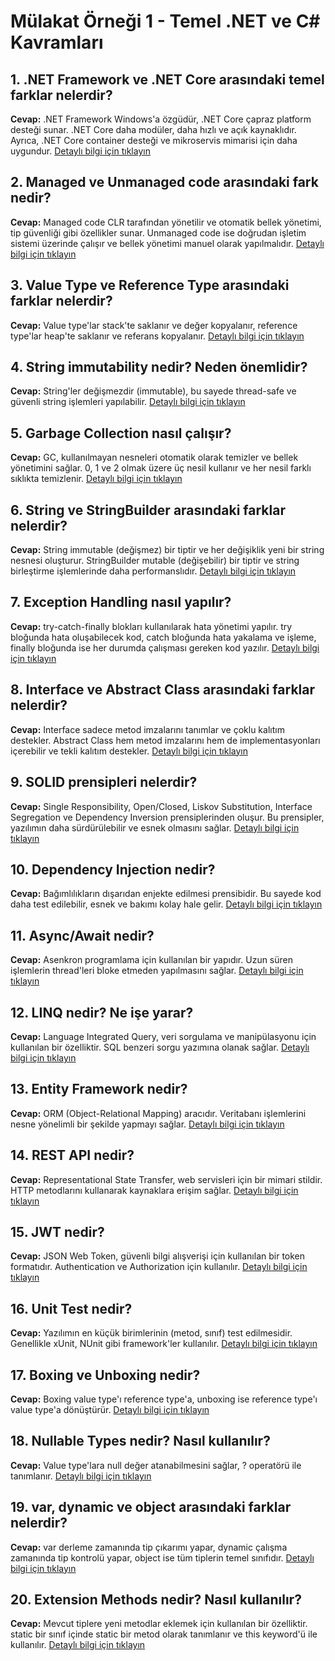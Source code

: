 # Mülakat Örneği 1 - Temel .NET ve C# Kavramları

## 1. .NET Framework ve .NET Core arasındaki temel farklar nelerdir?
**Cevap:** .NET Framework Windows'a özgüdür, .NET Core çapraz platform desteği sunar. .NET Core daha modüler, daha hızlı ve açık kaynaklıdır. Ayrıca, .NET Core container desteği ve mikroservis mimarisi için daha uygundur.
[Detaylı bilgi için tıklayın](../basic-dotnet-concepts/framework-vs-core.md)

## 2. Managed ve Unmanaged code arasındaki fark nedir?
**Cevap:** Managed code CLR tarafından yönetilir ve otomatik bellek yönetimi, tip güvenliği gibi özellikler sunar. Unmanaged code ise doğrudan işletim sistemi üzerinde çalışır ve bellek yönetimi manuel olarak yapılmalıdır.
[Detaylı bilgi için tıklayın](../basic-dotnet-concepts/managed-unmanaged.md)

## 3. Value Type ve Reference Type arasındaki farklar nelerdir?
**Cevap:** Value type'lar stack'te saklanır ve değer kopyalanır, reference type'lar heap'te saklanır ve referans kopyalanır.
[Detaylı bilgi için tıklayın](../csharp-basics/value-reference-types.md)

## 4. String immutability nedir? Neden önemlidir?
**Cevap:** String'ler değişmezdir (immutable), bu sayede thread-safe ve güvenli string işlemleri yapılabilir.
[Detaylı bilgi için tıklayın](../csharp-basics/basic-data-types.md)

## 5. Garbage Collection nasıl çalışır?
**Cevap:** GC, kullanılmayan nesneleri otomatik olarak temizler ve bellek yönetimini sağlar. 0, 1 ve 2 olmak üzere üç nesil kullanır ve her nesil farklı sıklıkta temizlenir.
[Detaylı bilgi için tıklayın](../csharp-basics/memory-management.md)

## 6. String ve StringBuilder arasındaki farklar nelerdir?
**Cevap:** String immutable (değişmez) bir tiptir ve her değişiklik yeni bir string nesnesi oluşturur. StringBuilder mutable (değişebilir) bir tiptir ve string birleştirme işlemlerinde daha performanslıdır.
[Detaylı bilgi için tıklayın](../csharp-basics/basic-data-types.md)

## 7. Exception Handling nasıl yapılır?
**Cevap:** try-catch-finally blokları kullanılarak hata yönetimi yapılır. try bloğunda hata oluşabilecek kod, catch bloğunda hata yakalama ve işleme, finally bloğunda ise her durumda çalışması gereken kod yazılır.
[Detaylı bilgi için tıklayın](../csharp-basics/control-structures.md)

## 8. Interface ve Abstract Class arasındaki farklar nelerdir?
**Cevap:** Interface sadece metod imzalarını tanımlar ve çoklu kalıtım destekler. Abstract Class hem metod imzalarını hem de implementasyonları içerebilir ve tekli kalıtım destekler.
[Detaylı bilgi için tıklayın](../csharp-basics/oop.md)

## 9. SOLID prensipleri nelerdir?
**Cevap:** Single Responsibility, Open/Closed, Liskov Substitution, Interface Segregation ve Dependency Inversion prensiplerinden oluşur. Bu prensipler, yazılımın daha sürdürülebilir ve esnek olmasını sağlar.
[Detaylı bilgi için tıklayın](../csharp-basics/oop.md)

## 10. Dependency Injection nedir?
**Cevap:** Bağımlılıkların dışarıdan enjekte edilmesi prensibidir. Bu sayede kod daha test edilebilir, esnek ve bakımı kolay hale gelir.
[Detaylı bilgi için tıklayın](../aspnet-core-basics/dependency-injection.md)

## 11. Async/Await nedir?
**Cevap:** Asenkron programlama için kullanılan bir yapıdır. Uzun süren işlemlerin thread'leri bloke etmeden yapılmasını sağlar.
[Detaylı bilgi için tıklayın](../csharp-basics/control-structures.md)

## 12. LINQ nedir? Ne işe yarar?
**Cevap:** Language Integrated Query, veri sorgulama ve manipülasyonu için kullanılan bir özelliktir. SQL benzeri sorgu yazımına olanak sağlar.
[Detaylı bilgi için tıklayın](../csharp-basics/linq.md)

## 13. Entity Framework nedir?
**Cevap:** ORM (Object-Relational Mapping) aracıdır. Veritabanı işlemlerini nesne yönelimli bir şekilde yapmayı sağlar.
[Detaylı bilgi için tıklayın](../database-operations/entity-framework-core.md)

## 14. REST API nedir?
**Cevap:** Representational State Transfer, web servisleri için bir mimari stildir. HTTP metodlarını kullanarak kaynaklara erişim sağlar.
[Detaylı bilgi için tıklayın](../api-development/rest-api.md)

## 15. JWT nedir?
**Cevap:** JSON Web Token, güvenli bilgi alışverişi için kullanılan bir token formatıdır. Authentication ve Authorization için kullanılır.
[Detaylı bilgi için tıklayın](../security-basics/authentication.md)

## 16. Unit Test nedir?
**Cevap:** Yazılımın en küçük birimlerinin (metod, sınıf) test edilmesidir. Genellikle xUnit, NUnit gibi framework'ler kullanılır.
[Detaylı bilgi için tıklayın](../csharp-basics/control-structures.md)

## 17. Boxing ve Unboxing nedir?
**Cevap:** Boxing value type'ı reference type'a, unboxing ise reference type'ı value type'a dönüştürür.
[Detaylı bilgi için tıklayın](../csharp-basics/boxing-unboxing.md)

## 18. Nullable Types nedir? Nasıl kullanılır?
**Cevap:** Value type'lara null değer atanabilmesini sağlar, ? operatörü ile tanımlanır.
[Detaylı bilgi için tıklayın](../csharp-basics/nullable-types.md)

## 19. var, dynamic ve object arasındaki farklar nelerdir?
**Cevap:** var derleme zamanında tip çıkarımı yapar, dynamic çalışma zamanında tip kontrolü yapar, object ise tüm tiplerin temel sınıfıdır.
[Detaylı bilgi için tıklayın](../csharp-basics/basic-data-types.md)

## 20. Extension Methods nedir? Nasıl kullanılır?
**Cevap:** Mevcut tiplere yeni metodlar eklemek için kullanılan bir özelliktir. static bir sınıf içinde static bir metod olarak tanımlanır ve this keyword'ü ile kullanılır.
[Detaylı bilgi için tıklayın](../csharp-basics/oop.md) 
